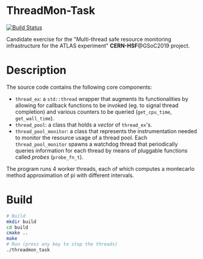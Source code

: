 # ThreadMon-Task
[![Build Status](https://travis-ci.com/ntauth/threadmon-task.svg?branch=master)](https://travis-ci.com/ntauth/threadmon-task)

Candidate exercise for the "Multi-thread safe resource monitoring infrastructure
for the ATLAS experiment" **CERN-HSF**@GSoC2019 project.

# Description
The source code contains the following core components:
- `thread_ex`: a `std::thread` wrapper that augments its functionalities by allowing for
    callback functions to be invoked (eg. to signal thread completion) and various counters
    to be queried (`get_cpu_time`, `get_wall_time`).
- `thread_pool`: a class that holds a *vector* of `thread_ex`'s.
- `thread_pool_monitor`: a class that represents the instrumentation needed to monitor
   the resource usage of a thread pool. Each `thread_pool_monitor` spawns a watchdog thread
   that periodically queries information for each thread by means of pluggable functions
   called *probes* (`probe_fn_t`).
   
The program runs 4 worker threads, each of which computes a montecarlo method approximation
of pi with different intervals.

# Build
```bash
# Build
mkdir build
cd build
cmake ..
make
# Run (press any key to stop the threads)
./threadmon_task
````